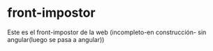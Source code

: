 # front-impostor
Este es el front-impostor de la web (incompleto-en construcción- sin angular(luego se pasa a angular))
